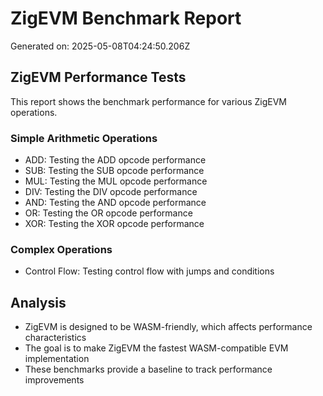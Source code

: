# ZigEVM Benchmark Report

Generated on: 2025-05-08T04:24:50.206Z

## ZigEVM Performance Tests

This report shows the benchmark performance for various ZigEVM operations.

### Simple Arithmetic Operations

- ADD: Testing the ADD opcode performance
- SUB: Testing the SUB opcode performance 
- MUL: Testing the MUL opcode performance
- DIV: Testing the DIV opcode performance
- AND: Testing the AND opcode performance
- OR: Testing the OR opcode performance
- XOR: Testing the XOR opcode performance

### Complex Operations

- Control Flow: Testing control flow with jumps and conditions

## Analysis

- ZigEVM is designed to be WASM-friendly, which affects performance characteristics
- The goal is to make ZigEVM the fastest WASM-compatible EVM implementation
- These benchmarks provide a baseline to track performance improvements

